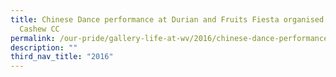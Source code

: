 ```yaml
---
title: Chinese Dance performance at Durian and Fruits Fiesta organised by Senja
  Cashew CC
permalink: /our-pride/gallery-life-at-wv/2016/chinese-dance-performance-senja-cashew-cc/
description: ""
third_nav_title: "2016"
---
```

